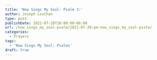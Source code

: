 ```yaml
---
title: 'Now Sings My Soul: Psalm 3:'
author: Joseph Louthan
type: post
publishDate: 2021-07-20T20:00:00-06:00
url: /now_sings_my_soul-psalm/2021-07-20-pm-now_sings_my_soul-psalm/
categories:
  - Prayers
tags:
  - 'Now Sings My Soul: Psalms'
draft: true
---
```

<pre>
<div style="font-variant: small-caps;">

</div>

</pre>
